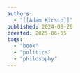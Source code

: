 ```yaml
---
authors:
  - "[[Adam Kirsch]]"
published: 2024-08-20
created: 2025-06-05
tags:
  - "book"
  - "politics"
  - "philosophy"
---
```

